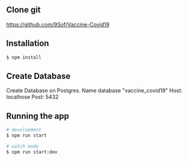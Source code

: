 ## Clone git 
https://github.com/9Sof/Vaccine-Covid19

## Installation

```bash
$ npm install
```

## Create Database
Create Database on Postgres. Name database "vaccine_covid19"
Host: localhose
Post: 5432

## Running the app

```bash
# development
$ npm run start

# watch mode
$ npm run start:dev
```

